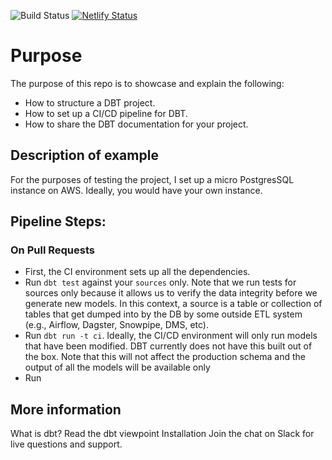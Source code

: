 ![Build Status](https://github.com/stasSajin/dbt-example/workflows/Build%20Status/badge.svg)
[![Netlify Status](https://api.netlify.com/api/v1/badges/7092003d-6c54-49e7-9a8c-a8235617cf1b/deploy-status)](https://app.netlify.com/sites/dbtexample/deploys)

# Purpose

The purpose of this repo is to showcase and explain the following:

* How to structure a DBT project.
* How to set up a CI/CD pipeline for DBT.
* How to share the DBT documentation for your project.

## Description of example

For the purposes of testing the project, I set up a micro PostgresSQL instance on AWS. Ideally, you would have your own instance.

## Pipeline Steps:

### On Pull Requests
* First, the CI environment sets up all the dependencies.
* Run `dbt test` against your `sources` only. Note that we run tests for sources only because it allows us to verify the data integrity before we generate new models. In this context, a source is a table or collection of tables that get dumped into by the DB by some outside ETL system (e.g., Airflow, Dagster, Snowpipe, DMS, etc).
* Run `dbt run -t ci`. Ideally, the CI/CD environment will only run models that have been modified. DBT currently does not have this built out of the box. Note that this will not affect the production schema and the output of all the models will be available only
* Run




## More information
What is dbt?
Read the dbt viewpoint
Installation
Join the chat on Slack for live questions and support.
